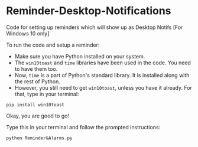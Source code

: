# Reminder-Desktop-Notifications
Code for setting up reminders which will show up as Desktop Notifs [For Windows 10 only]

To run the code and setup a reminder: 
* Make sure you have Python installed on your system.
* The ```win10toast``` and ```time``` libraries have been used in the code. You need to have them too. 
* Now, ```time``` is a part of Python's standard library. It is installed along with the rest of Python. 
* However, you still need to get ```win10toast```, unless you have it already. For that, type in your terminal: 
``` 
pip install win10toast 
```
Okay, you are good to go!

Type this in your terminal and follow the prompted instructions:

```
python Reminder&Alarms.py
```


